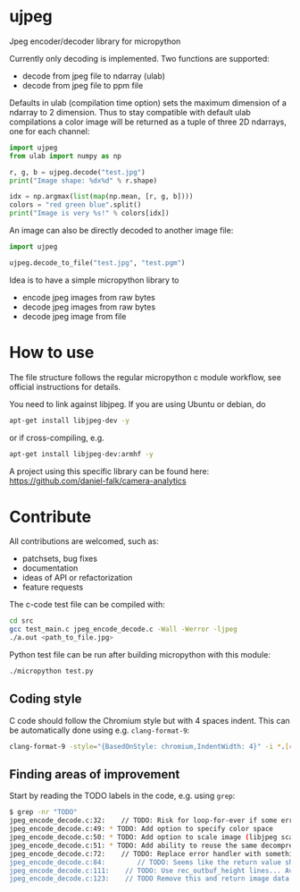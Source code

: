 # ujpeg
Jpeg encoder/decoder library for micropython

Currently only decoding is implemented. Two functions are supported:
- decode from jpeg file to ndarray (ulab)
- decode from jpeg file to ppm file

Defaults in ulab (compilation time option) sets the maximum dimension of a ndarray to 2 dimension. Thus to stay compatible with default ulab compilations a color image will be returned as a tuple of three 2D ndarrays, one for each channel:
```python
import ujpeg
from ulab import numpy as np

r, g, b = ujpeg.decode("test.jpg")
print("Image shape: %dx%d" % r.shape)

idx = np.argmax(list(map(np.mean, [r, g, b])))
colors = "red green blue".split()
print("Image is very %s!" % colors[idx])
```

An image can also be directly decoded to another image file:
```python
import ujpeg

ujpeg.decode_to_file("test.jpg", "test.pgm")
```

Idea is to have a simple micropython library to
- encode jpeg images from raw bytes
- decode jpeg images from raw bytes
- decode jpeg image from file

# How to use
The file structure follows the regular micropython c module workflow, see official instructions for details.

You need to link against libjpeg. If you are using Ubuntu or debian, do
```bash
apt-get install libjpeg-dev -y
```
or if cross-compiling, e.g.
```bash
apt-get install libjpeg-dev:armhf -y
```

A project using this specific library can be found here:
https://github.com/daniel-falk/camera-analytics

# Contribute
All contributions are welcomed, such as:
- patchsets, bug fixes
- documentation
- ideas of API or refactorization
- feature requests

The c-code test file can be compiled with:
```bash
cd src
gcc test_main.c jpeg_encode_decode.c -Wall -Werror -ljpeg
./a.out <path_to_file.jpg>
```

Python test file can be run after building micropython with this module:
```bash
./micropython test.py
```

## Coding style
C code should follow the Chromium style but with 4 spaces indent. This can be automatically done using e.g. `clang-format-9`:
```bash
clang-format-9 -style="{BasedOnStyle: chromium,IndentWidth: 4}" -i *.[ch]
```

## Finding areas of improvement
Start by reading the TODO labels in the code, e.g. using `grep`:
```bash
$ grep -nr "TODO"
jpeg_encode_decode.c:32:    // TODO: Risk for loop-for-ever if some error...
jpeg_encode_decode.c:49: * TODO: Add option to specify color space
jpeg_encode_decode.c:50: * TODO: Add option to scale image (libjpeg scale_num, scale_denom)
jpeg_encode_decode.c:51: * TODO: Add ability to reuse the same decompress object for e.g. video
jpeg_encode_decode.c:72:    // TODO: Replace error handler with something that won't exit..
jpeg_encode_decode.c:84:        // TODO: Seems like the return value should not be needed to check
jpeg_encode_decode.c:111:    // TODO: Use rec_outbuf_height lines... Avoid using too many at end
jpeg_encode_decode.c:123:    // TODO Remove this and return image data instead...
```
